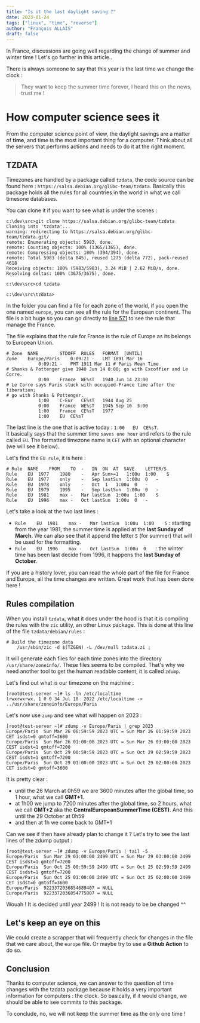 ```yaml
---
title: "Is it the last daylight saving ?"
date: 2023-01-24
tags: ["linux", "time", "reverse"]
author: "François ALLAIS"
draft: false
---
```


In France, discussions are going well regarding the change of summer and winter time ! Let's go further in this article..
<!--more-->

There is always someone to say that this year is the last time we change the clock :

> They want to keep the summer time forever, I heard this on the news, trust me !

# How computer science sees it

From the computer science point of view, the daylight savings are a matter of **time**, and time is the most important thing for a computer. Think about all the servers that performs actions and needs to do it at the right moment.

## TZDATA

Timezones are handled by a package called `tzdata`, the code source can be found here : `https://salsa.debian.org/glibc-team/tzdata`. Basically this package holds all the rules for all countries in the world in what we call timesone databases.

You can clone it if you want to see what is under the scenes :

```
c:\dev\src>git clone https://salsa.debian.org/glibc-team/tzdata
Cloning into 'tzdata'...
warning: redirecting to https://salsa.debian.org/glibc-team/tzdata.git/
remote: Enumerating objects: 5983, done.
remote: Counting objects: 100% (1365/1365), done.
remote: Compressing objects: 100% (394/394), done.
remote: Total 5983 (delta 845), reused 1275 (delta 772), pack-reused 4618
Receiving objects: 100% (5983/5983), 3.24 MiB | 2.62 MiB/s, done.
Resolving deltas: 100% (3675/3675), done.

c:\dev\src>cd tzdata

c:\dev\src\tzdata>
```

In the folder you can find a file for each zone of the world, if you open the one named `europe`, you can see all the rule for the European continent. The file is a bit huge so you can go directly to [line 571](https://salsa.debian.org/glibc-team/tzdata/-/blob/sid/europe#L571) to see the rule that manage the France.

The file explains that the rule for France is the rule of Europe as its belongs to European Union.

```
# Zone	NAME		STDOFF	RULES	FORMAT	[UNTIL]
Zone	Europe/Paris	0:09:21 -	LMT	1891 Mar 16
			0:09:21	-	PMT	1911 Mar 11 # Paris Mean Time
# Shanks & Pottenger give 1940 Jun 14 0:00; go with Excoffier and Le Corre.
			0:00	France	WE%sT	1940 Jun 14 23:00
# Le Corre says Paris stuck with occupied-France time after the liberation;
# go with Shanks & Pottenger.
			1:00	C-Eur	CE%sT	1944 Aug 25
			0:00	France	WE%sT	1945 Sep 16  3:00
			1:00	France	CE%sT	1977
			1:00	EU	CE%sT
```

The last line is the one that is active today : `1:00	EU	CE%sT`.  
It basically says that the summer time `saves one hour` and refers to the rule called `EU`. The formatted timezone name is `CET` with an optional character (we will see it below).  

Let's find the `EU rule`, it is here :

```
# Rule	NAME	FROM	TO	-	IN	ON	AT	SAVE	LETTER/S
Rule	EU	1977	1980	-	Apr	Sun>=1	 1:00u	1:00	S
Rule	EU	1977	only	-	Sep	lastSun	 1:00u	0	-
Rule	EU	1978	only	-	Oct	 1	 1:00u	0	-
Rule	EU	1979	1995	-	Sep	lastSun	 1:00u	0	-
Rule	EU	1981	max	-	Mar	lastSun	 1:00u	1:00	S
Rule	EU	1996	max	-	Oct	lastSun	 1:00u	0	-
```

Let's take a look at the two last lines :

 - `Rule	EU	1981	max	-	Mar	lastSun	 1:00u	1:00	S` : starting from the year 1981, the summer time is applied at the **last Sunday of March**. We can also see that it append the letter `S` (for summer) that will be used for the formatting.
 - `Rule	EU	1996	max	-	Oct	lastSun	 1:00u	0	` : the winter time has been last decide from 1996, it happens the **last Sunday of October**.

If you are a history lover, you can read the whole part of the file for France and Europe, all the time changes are written. Great work that has been done here !

## Rules compilation

When you install `tzdata`, what it does under the hood is that it is compiling the rules with the `zic` utility, an other Linux package. This is done at this line of the file `tzdata/debian/rules` :

```
# Build the timezone data
	/usr/sbin/zic -d $(TZGEN) -L /dev/null tzdata.zi ;
```

It will generate each files for each time zones into the directory `/usr/share/zoneinfo/`.  These files seems to be compiled. That's why we need another tool to get the human readable content, it is called `zdump`.

Let's find out what is our timezone on the machine : 

```
[root@test-server ~]# ls -ln /etc/localtime
lrwxrwxrwx. 1 0 0 34 Jul 18  2022 /etc/localtime -> ../usr/share/zoneinfo/Europe/Paris
```

Let's now use `zump` and see what will happen on 2023 :

```
[root@test-server ~]# zdump -v Europe/Paris | grep 2023
Europe/Paris  Sun Mar 26 00:59:59 2023 UTC = Sun Mar 26 01:59:59 2023 CET isdst=0 gmtoff=3600
Europe/Paris  Sun Mar 26 01:00:00 2023 UTC = Sun Mar 26 03:00:00 2023 CEST isdst=1 gmtoff=7200
Europe/Paris  Sun Oct 29 00:59:59 2023 UTC = Sun Oct 29 02:59:59 2023 CEST isdst=1 gmtoff=7200
Europe/Paris  Sun Oct 29 01:00:00 2023 UTC = Sun Oct 29 02:00:00 2023 CET isdst=0 gmtoff=3600
```

It is pretty clear :

 - until the 26 March at 0h59 we are 3600 minutes after the global time, so 1 hour, what we call **GMT+1**.
 - at 1h00 we jump to 7200 minutes after the global time, so 2 hours, what we call **GMT+2** aka the **CentralEuropeanSummerTime (CEST)**. And this until the 29 October at 0h59
 - and then at 1h we come back to GMT+1

Can we see if then have already plan to change it ? Let's try to see the last lines of the zdump output :

```
[root@test-server ~]# zdump -v Europe/Paris | tail -5
Europe/Paris  Sun Mar 29 01:00:00 2499 UTC = Sun Mar 29 03:00:00 2499 CEST isdst=1 gmtoff=7200
Europe/Paris  Sun Oct 25 00:59:59 2499 UTC = Sun Oct 25 02:59:59 2499 CEST isdst=1 gmtoff=7200
Europe/Paris  Sun Oct 25 01:00:00 2499 UTC = Sun Oct 25 02:00:00 2499 CET isdst=0 gmtoff=3600
Europe/Paris  9223372036854689407 = NULL
Europe/Paris  9223372036854775807 = NULL
```

Wouah ! It is decided until year 2499 ! It is not ready to be be changed ^^

## Let's keep an eye on this

We could create a scrapper that will frequently check for changes in the file that we care about, the `europe` file. Or maybe try to use a **Github Action** to do so.

## Conclusion

Thanks to computer science, we can answer to the question of time changes with the tzdata package because it holds a very important information for computers : the clock. So basically, if it would change, we should be able to see commits to this package.

To conclude, no, we will not keep the summer time as the only one time !